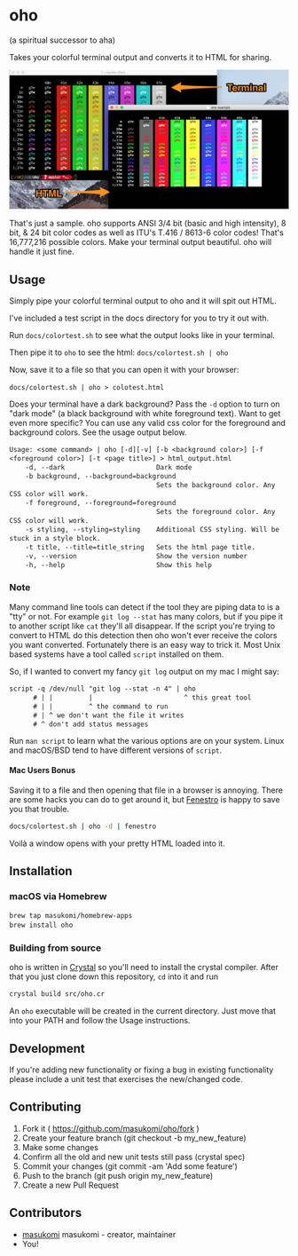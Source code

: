 # oho
(a spiritual successor to aha)

Takes your colorful terminal output and converts it to HTML for sharing.

![screenshot example](https://github.com/masukomi/oho/blob/master/docs/screenshot.jpg?raw=true)

That's just a sample. oho supports ANSI 3/4 bit (basic and high intensity), 8 bit, 
& 24 bit color codes as well as ITU's T.416 / 8613-6  color codes! 
That's 16,777,216 possible colors. Make your terminal
output beautiful. oho will handle it just fine.

## Usage

Simply pipe your colorful terminal output to oho and it will spit out HTML.

I've included a test script in the docs directory for you to try it out with.

Run `docs/colortest.sh` to see what the output looks like in your terminal. 

Then pipe it to `oho` to see the html: `docs/colortest.sh | oho`

Now, save it to a file so that you can open it with your browser: 

`docs/colortest.sh | oho > colotest.html`

Does your terminal have a dark background? Pass the `-d` option to turn on "dark
mode" (a black background with white foreground text). Want to get even more
specific? You can use any valid css color for the foreground and background
colors. See the usage output below.

```text
Usage: <some command> | oho [-d][-v] [-b <background color>] [-f <foreground color>] [-t <page title>] > html_output.html
    -d, --dark                       Dark mode
    -b background, --background=background
                                     Sets the background color. Any CSS color will work.
    -f foreground, --foreground=foreground
                                     Sets the foreground color. Any CSS color will work.
    -s styling, --styling=styling    Additional CSS styling. Will be stuck in a style block.
    -t title, --title=title_string   Sets the html page title.
    -v, --version                    Show the version number
    -h, --help                       Show this help
```

### Note
Many command line tools can detect if the tool they are piping data to is a "tty"
or not. For example `git log --stat` has many colors, but if you pipe it to
another script like `cat` they'll all disappear. If the script you're trying to
convert to HTML do this detection then oho won't ever receive the colors you
want converted. Fortunately there is an easy way to trick it. Most Unix
based systems have a tool called `script` installed on them.

So, if I wanted to convert my fancy `git log` output on my mac I might say:

```
script -q /dev/null "git log --stat -n 4" | oho
      # | |         |                       ^ this great tool
      # | |         ^ the command to run 
      # | ^ we don't want the file it writes
      # ^ don't add status messages
```

Run `man script` to learn what the various options are on your system. Linux and
macOS/BSD tend to have different versions of `script`.

#### Mac Users Bonus
Saving it to a file and then opening that file in a browser is annoying. There
are some hacks you can do to get around it, but
[Fenestro](https://fenestro.xyz) is happy to save you that trouble.

```sh
docs/colortest.sh | oho -d | fenestro 
```

Voilà a window opens with your pretty HTML loaded into it. 


## Installation

### macOS via Homebrew
```sh
brew tap masukomi/homebrew-apps
brew install oho
```

### Building from source

oho is written in [Crystal](https://crystal-lang.org/) so you'll need to install
the crystal compiler. After that you just clone down this repository, `cd` into it and run 

```bash
crystal build src/oho.cr
```

An `oho` executable will be created in the current directory. Just move that
into your PATH and follow the Usage instructions.

## Development

If you're adding new functionality or fixing a bug in existing functionality
please include a unit test that exercises the new/changed code.

## Contributing

1. Fork it ( https://github.com/masukomi/oho/fork )
2. Create your feature branch (git checkout -b my_new_feature)
3. Make some changes
4. Confirm all the old and new unit tests still pass (crystal spec)
5. Commit your changes (git commit -am 'Add some feature')
6. Push to the branch (git push origin my_new_feature)
7. Create a new Pull Request

## Contributors

- [masukomi](https://github.com/masukomi) masukomi - creator, maintainer
- You!
